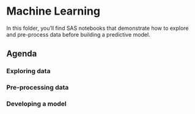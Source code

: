 # Machine Learning

In this folder, you’ll find SAS notebooks that demonstrate how to explore and pre-process data before building a predictive model.

## Agenda

### Exploring data

### Pre-processing data

### Developing a model
